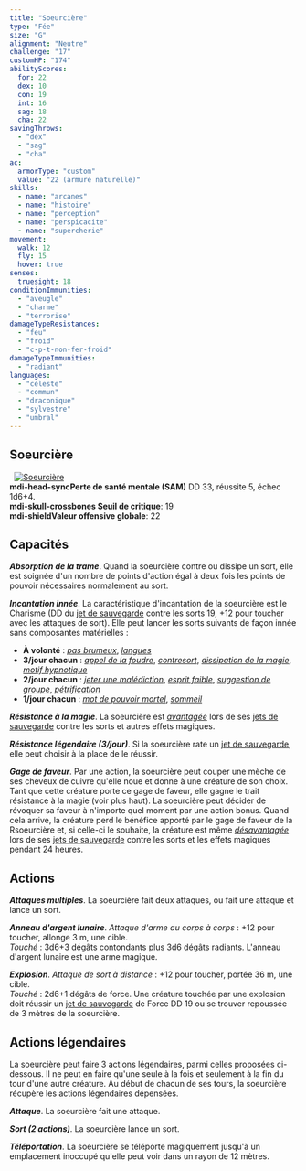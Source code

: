 ```yaml
---
title: "Soeurcière"
type: "Fée"
size: "G"
alignment: "Neutre"
challenge: "17"
customHP: "174"
abilityScores:
  for: 22
  dex: 10
  con: 19
  int: 16
  sag: 18
  cha: 22
savingThrows:
  - "dex"
  - "sag"
  - "cha"
ac:
  armorType: "custom"
  value: "22 (armure naturelle)"
skills:
  - name: "arcanes"
  - name: "histoire"
  - name: "perception"
  - name: "perspicacite"
  - name: "supercherie"
movement:
  walk: 12
  fly: 15
  hover: true
senses:
  truesight: 18
conditionImmunities:
  - "aveugle"
  - "charme"
  - "terrorise"
damageTypeResistances:
  - "feu"
  - "froid"
  - "c-p-t-non-fer-froid"
damageTypeImmunities:
  - "radiant"
languages:
  - "céleste"
  - "commun"
  - "draconique"
  - "sylvestre"
  - "umbral"
---
```

## Soeurcière
&nbsp;
[![Soeurcière](https://www.douaratil.fr/illustrations/fee/soeurciere300.jpeg)](https://www.douaratil.fr/illustrations/fee/soeurciere.jpg)  
**<v-icon>mdi-head-sync</v-icon>Perte de santé mentale (SAM)** DD 33, réussite 5, échec 1d6+4.   
**<v-icon>mdi-skull-crossbones</v-icon> Seuil de critique**: 19      
**<v-icon>mdi-shield</v-icon>Valeur offensive globale**: 22  
## Capacités
_**Absorption de la trame**_. Quand la soeurcière contre ou dissipe un sort, elle est soignée d'un nombre de points d'action égal à deux fois les points de pouvoir nécessaires normalement au sort.

_**Incantation innée**_. La caractéristique d'incantation de la soeurcière est le Charisme (DD du [jet de sauvegarde](/utiliser-les-caracteristiques/#jets-de-sauvegarde) contre les sorts 19, +12 pour toucher avec les attaques de sort). Elle peut lancer les sorts suivants de façon innée sans composantes matérielles :
* **À volonté** : [_pas brumeux_](/grimoire/pas-brumeux/), [_langues_](/grimoire/langues/)
* **3/jour chacun** : [_appel de la foudre_](/grimoire/appel-de-la-foudre/), [_contresort_](/grimoire/contresort/), [_dissipation de la magie_](/grimoire/dissipation-de-la-magie/), [_motif hypnotique_](/grimoire/motif-hypnotique/)    
* **2/jour chacun** : [_jeter une malédiction_](/grimoire/jeter-une-malediction/), [_esprit faible_](/grimoire/esprit-faible/), [_suggestion de groupe_](/grimoire/suggestion-de-groupe/), [_pétrification_](/grimoire/petrification/)
* **1/jour chacun** : [_mot de pouvoir mortel_](/grimoire/mot-de-pouvoir-mortel/), [_sommeil_](/grimoire/sommeil/)   

_**Résistance à la magie**_. La soeurcière est [_avantagée_](/utiliser-les-caracteristiques/#avantage-et-desavantage) lors de ses [jets de sauvegarde](/utiliser-les-caracteristiques/#jets-de-sauvegarde) contre les sorts et autres effets magiques.

_**Résistance légendaire (3/jour)**_. Si la soeurcière rate un [jet de sauvegarde](/utiliser-les-caracteristiques/#jets-de-sauvegarde), elle peut choisir à la place de le réussir.

_**Gage de faveur**_. Par une action, la soeurcière peut couper une mèche de ses cheveux de cuivre qu'elle noue et donne à une créature de son choix. Tant que cette créature porte ce gage de faveur, elle gagne le trait résistance à la magie (voir plus haut). La soeurcière peut décider de révoquer sa faveur à n'importe quel moment par une action bonus. Quand cela arrive, la créature perd le bénéfice apporté par le gage de faveur de la Rsoeurcière et, si celle-ci le souhaite, la créature est même [_désavantagée_](/utiliser-les-caracteristiques/#avantage-et-desavantage) lors de ses [jets de sauvegarde](/utiliser-les-caracteristiques/#jets-de-sauvegarde) contre les sorts et les effets magiques pendant 24 heures.

## Actions
_**Attaques multiples**_. La soeurcière fait deux attaques, ou fait une attaque et lance un sort.

_**Anneau d'argent lunaire**_. _Attaque d'arme au corps à corps_ : +12 pour toucher, allonge 3 m, une cible.  
_Touché_ : 3d6+3 dégâts contondants plus 3d6 dégâts radiants. L'anneau d'argent lunaire est une arme magique.

_**Explosion**_. _Attaque de sort à distance_ : +12 pour toucher, portée 36 m, une cible.  
_Touché_ : 2d6+1 dégâts de force. Une créature touchée par une explosion doit réussir un [jet de sauvegarde](/utiliser-les-caracteristiques/#jets-de-sauvegarde) de Force DD 19 ou se trouver repoussée de 3 mètres de la soeurcière.

## Actions légendaires
La soeurcière peut faire 3 actions légendaires, parmi celles proposées ci-dessous. Il ne peut en faire qu'une seule à la fois et seulement à la fin du tour d'une autre créature. Au début de chacun de ses tours, la soeurcière récupère les actions légendaires dépensées.

_**Attaque**_. La soeurcière fait une attaque.

_**Sort (2 actions)**_. La soeurcière lance un sort.

_**Téléportation**_. La soeurcière se téléporte magiquement jusqu'à un emplacement inoccupé qu'elle peut voir dans un rayon de 12 mètres.
